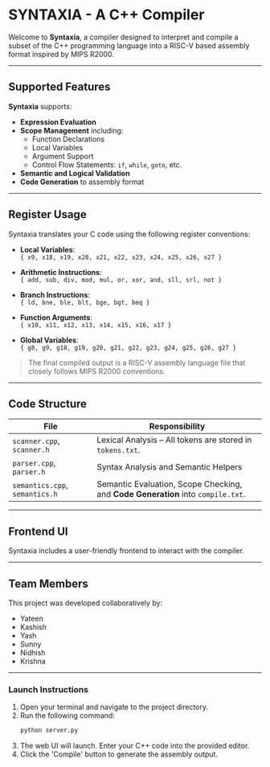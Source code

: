 # SYNTAXIA - A C++ Compiler

Welcome to **Syntaxia**, a compiler designed to interpret and compile a subset of the C++ programming language into a RISC-V based assembly format inspired by MIPS R2000.

---

## Supported Features

**Syntaxia** supports:

- **Expression Evaluation**
- **Scope Management** including:
  - Function Declarations  
  - Local Variables  
  - Argument Support  
  - Control Flow Statements: `if`, `while`, `goto`, etc.
- **Semantic and Logical Validation**
- **Code Generation** to assembly format

---

## Register Usage

Syntaxia translates your C code using the following register conventions:

- **Local Variables**:  
  `{ x9, x18, x19, x20, x21, x22, x23, x24, x25, x26, x27 }`

- **Arithmetic Instructions**:  
  `{ add, sub, div, mod, mul, or, xor, and, sll, srl, not }`

- **Branch Instructions**:  
  `{ ld, bne, ble, blt, bge, bgt, beq }`

- **Function Arguments**:  
  `{ x10, x11, x12, x13, x14, x15, x16, x17 }`

- **Global Variables**:  
  `{ g8, g9, g18, g19, g20, g21, g22, g23, g24, g25, g26, g27 }`

> The final compiled output is a RISC-V assembly language file that closely follows MIPS R2000 conventions.

---

## Code Structure

| File                | Responsibility                       |
|---------------------|--------------------------------------|
| `scanner.cpp`, `scanner.h` | Lexical Analysis – All tokens are stored in `tokens.txt`. |
| `parser.cpp`, `parser.h`   | Syntax Analysis and Semantic Helpers |
| `semantics.cpp`, `semantics.h` | Semantic Evaluation, Scope Checking, and **Code Generation** into `compile.txt`. |

---

## Frontend UI

Syntaxia includes a user-friendly frontend to interact with the compiler.

---
## Team Members

This project was developed collaboratively by:

- Yateen  
- Kashish  
- Yash  
- Sunny  
- Nidhish  
- Krishna  
---
### Launch Instructions

1. Open your terminal and navigate to the project directory.
2. Run the following command:
   ```bash
   python server.py
3. The web UI will launch. Enter your C++ code into the provided editor.
4. Click the 'Compile' button to generate the assembly output.
